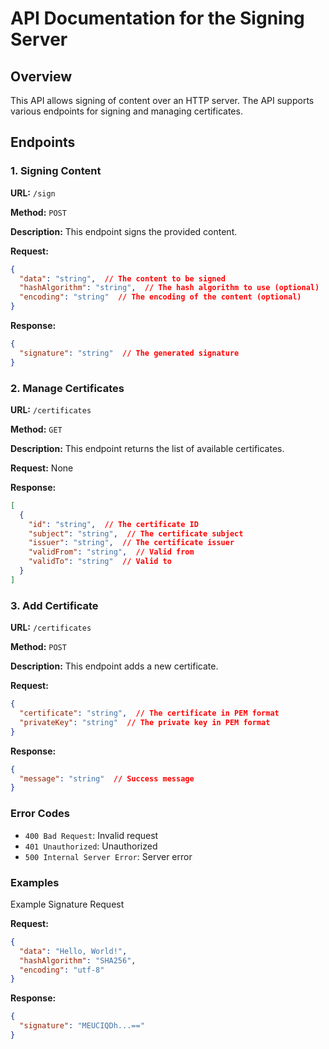 # API Documentation for the Signing Server

## Overview

This API allows signing of content over an HTTP server. The API supports various endpoints for signing and managing certificates.

## Endpoints

### 1. Signing Content

**URL:** `/sign`

**Method:** `POST`

**Description:** This endpoint signs the provided content.

**Request:**

```json
{
  "data": "string",  // The content to be signed
  "hashAlgorithm": "string",  // The hash algorithm to use (optional)
  "encoding": "string"  // The encoding of the content (optional)
}
```

**Response:**

```json
{
  "signature": "string"  // The generated signature
}
```

### 2. Manage Certificates

**URL:** `/certificates`

**Method:** `GET`

**Description:** This endpoint returns the list of available certificates.

**Request:** None

**Response:**

```json
[
  {
    "id": "string",  // The certificate ID
    "subject": "string",  // The certificate subject
    "issuer": "string",  // The certificate issuer
    "validFrom": "string",  // Valid from
    "validTo": "string"  // Valid to
  }
]
```

### 3. Add Certificate

**URL:** `/certificates`

**Method:** `POST`

**Description:** This endpoint adds a new certificate.

**Request:**

```json
{
  "certificate": "string",  // The certificate in PEM format
  "privateKey": "string"  // The private key in PEM format
}
```

**Response:**

```json
{
  "message": "string"  // Success message
}
```

### Error Codes

- `400 Bad Request`: Invalid request
- `401 Unauthorized`: Unauthorized
- `500 Internal Server Error`: Server error

### Examples

Example Signature Request

**Request:**

```json
{
  "data": "Hello, World!",
  "hashAlgorithm": "SHA256",
  "encoding": "utf-8"
}
```

**Response:**

```json
{
  "signature": "MEUCIQDh...=="
}
```
